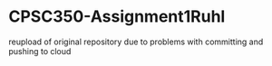 # CPSC350-Assignment1Ruhl
reupload of original repository due to problems with committing and pushing to cloud
